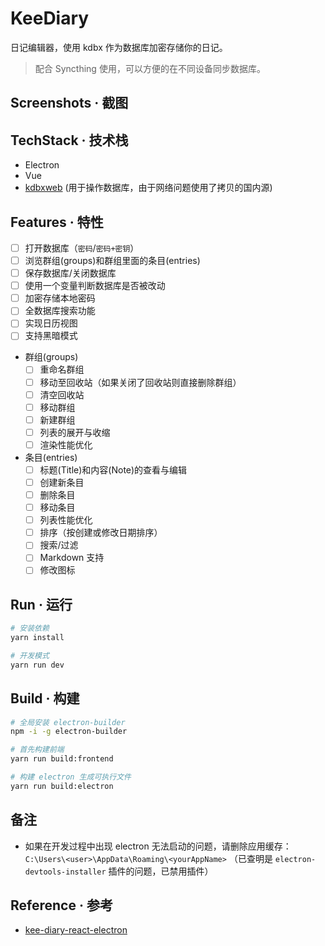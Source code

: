 # KeeDiary

日记编辑器，使用 kdbx 作为数据库加密存储你的日记。

> 配合 Syncthing 使用，可以方便的在不同设备同步数据库。

## Screenshots · 截图



## TechStack · 技术栈

- Electron
- Vue
- [kdbxweb](https://github.com/keeweb/kdbxweb) (用于操作数据库，由于网络问题使用了拷贝的国内源)

## Features · 特性

- [ ] 打开数据库（`密码`/`密码+密钥`）
- [ ] 浏览群组(groups)和群组里面的条目(entries)
- [ ] 保存数据库/关闭数据库
- [ ] 使用一个变量判断数据库是否被改动
- [ ] 加密存储本地密码
- [ ] 全数据库搜索功能
- [ ] 实现日历视图
- [ ] 支持黑暗模式
- 群组(groups)
    - [ ] 重命名群组
    - [ ] 移动至回收站（如果关闭了回收站则直接删除群组）
    - [ ] 清空回收站
    - [ ] 移动群组
    - [ ] 新建群组
    - [ ] 列表的展开与收缩
    - [ ] 渲染性能优化
- 条目(entries)
    - [ ] 标题(Title)和内容(Note)的查看与编辑
    - [ ] 创建新条目
    - [ ] 删除条目
    - [ ] 移动条目
    - [ ] 列表性能优化
    - [ ] 排序（按创建或修改日期排序）
    - [ ] 搜索/过滤
    - [ ] Markdown 支持
    - [ ] 修改图标

## Run · 运行

```sh
# 安装依赖
yarn install

# 开发模式 
yarn run dev
```

## Build · 构建

```sh
# 全局安装 electron-builder
npm -i -g electron-builder

# 首先构建前端
yarn run build:frontend

# 构建 electron 生成可执行文件
yarn run build:electron
```

## 备注

- 如果在开发过程中出现 electron 无法启动的问题，请删除应用缓存：`C:\Users\<user>\AppData\Roaming\<yourAppName>` （已查明是 `electron-devtools-installer` 插件的问题，已禁用插件）

## Reference · 参考

- [kee-diary-react-electron](https://github.com/canwdev/kee-diary-react-electron)
